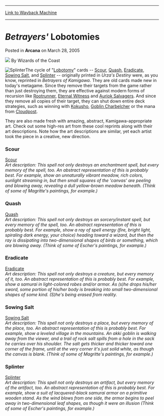 
---
[Link to Wayback Machine](https://web.archive.org/web/20211021112909/https://magic.wizards.com/en/articles/archive/arcana/betrayers-lobotomies-2005-03-28)

[_metadata_:author]:- "Wizards of the Coast"
[_metadata_:description]:- "The cycle of `Lobotomy` cards -- Scour, Quash, Eradicate, Sowing Salt, and Splinter -- originally printed in Urza's Destiny were, as you know, reprinted in Betrayers of Kamigawa. They are old cards made new in today's metagame. Since they remove their targets from the game rather than just destroying them, they are effective against modern forms of recursion like Rootrunner,"
[_metadata_:generator]:- "Drupal 7 (http://drupal.org)"
[_metadata_:node]:- "608456"
[_metadata_:publish_date]:- "2005-03-28"
[_metadata_:source]:- "div-main-content"
[_metadata_:title]:- "Betrayers' Lobotomies"
[_metadata_:wayback_capture_timestamp]:- "2021-10-21 11:29:09"
[_metadata_:wayback_raw_url]:- "https://web.archive.org/web/20211021112909id_/https://magic.wizards.com/en/articles/archive/arcana/betrayers-lobotomies-2005-03-28"
[_metadata_:wayback_url]:- "https://magic.wizards.com/en/articles/archive/arcana/betrayers-lobotomies-2005-03-28"
---


*Betrayers'* Lobotomies
=======================



 Posted in **Arcana**
 on March 28, 2005 






![](https://media.magic.wizards.com/styles/auth_small/public/images/person/wizards_author.jpg)
By Wizards of the Coast











![Splinter](http://gatherer.wizards.com/Handlers/Image.ashx?type=card&name=Splinter)The cycle of "[Lobotomy](https://gatherer.wizards.com/Pages/Card/Details.aspx?name=Lobotomy)" cards -- [Scour](https://gatherer.wizards.com/Pages/Card/Details.aspx?name=Scour), [Quash](https://gatherer.wizards.com/Pages/Card/Details.aspx?name=Quash), [Eradicate](https://gatherer.wizards.com/Pages/Card/Details.aspx?name=Eradicate), [Sowing Salt](https://gatherer.wizards.com/Pages/Card/Details.aspx?name=Sowing+Salt), and [Splinter](https://gatherer.wizards.com/Pages/Card/Details.aspx?name=Splinter) -- originally printed in *Urza's Destiny* were, as you know, reprinted in *Betrayers of Kamigawa*. They are old cards made new in today's metagame. Since they remove their targets from the game rather than just destroying them, they are effective against modern forms of recursion like [Rootrunner](http://gatherer.wizards.com/Pages/Card/Details.aspx?&name=Rootrunner), [Eternal Witness](https://gatherer.wizards.com/Pages/Card/Details.aspx?name=Eternal+Witness) and [Auriok Salvagers](https://gatherer.wizards.com/Pages/Card/Details.aspx?name=Auriok+Salvagers). And since they remove all copies of their target, they can shut down entire deck strategies, such as winning with [Kokusho](https://gatherer.wizards.com/Pages/Card/Details.aspx?name=Kokusho), [Goblin Charbelcher](https://gatherer.wizards.com/Pages/Card/Details.aspx?name=Goblin+Charbelcher) or the mana from [Cloudpost](https://gatherer.wizards.com/Pages/Card/Details.aspx?name=Cloudpost). 


They are also made fresh with amazing, abstract, Kamigawa-appropriate art. Check out some high-res art from these cool reprints along with their art descriptions. Note how the art descriptions are similar, yet each artist took the piece in a creative, new direction.


### Scour


[Scour](http://gatherer.wizards.com/Pages/Card/Details.aspx?&name=Scour)  
*Art description: This spell not only destroys an enchantment spell, but every memory of the spell, too. An abstract representation of this is probably best. For example, show an unnaturally vibrant meadow, rich colors, sunlight streaming in, but then small squares of the 'canvas' are peeling and blowing away, revealing a dull yellow-brown meadow beneath. (Think of some of Magritte's paintings, for example.)* 



### Quash


[Quash](http://gatherer.wizards.com/Pages/Card/Details.aspx?&name=Quash)  
*Art description: This spell not only destroys an sorcery/instant spell, but every memory of the spell, too. An abstract representation of this is probably best. For example, show a ray of spell energy (fire, bright light, spiraling dark energy, your choice) heading toward a wizard, but then the ray is dissipating into two-dimensional shapes of birds or something, which are blowing away. (Think of some of Escher's paintings, for example.)*



### Eradicate


[Eradicate](http://gatherer.wizards.com/Pages/Card/Details.aspx?&name=Eradicate)  
*Art description: This spell not only destroys a creature, but every memory of it, too. An abstract representation of this is probably best. For example, show a samurai in light-colored robes and/or armor. As (s)he drops his/her sword, some portion of his/her body is breaking into small two-dimensional shapes of some kind. (S)he's being erased from reality.*



### Sowing Salt


[Sowing Salt](http://gatherer.wizards.com/Pages/Card/Details.aspx?&name=Sowing%2BSalt)  
*Art description: This spell not only destroys a place, but every memory of the place, too. An abstract representation of this is probably best. For example, show a leveled village in the mountains. An akki goblin is walking away from the viewer, and a trail of rock salt spills from a hole in the sack he carries over his shoulder. The salt gets thicker and thicker toward one corner of the frame, until at the very corner it's just solid white, as though the canvas is blank. (Think of some of Magritte's paintings, for example.)* 



### Splinter


[Splinter](http://gatherer.wizards.com/Pages/Card/Details.aspx?&name=Splinter)  
 *Art description: This spell not only destroys an artifact, but every memory of the artifact, too. An abstract representation of this is probably best. For example, show a suit of lacquered-black samurai armor on a primitive wooden stand. As the wind blows from one side, the armor begins to peel away in two-dimensional leaf shapes, as though it were an illusion (Think of some of Escher's paintings, for example.)*








